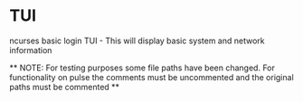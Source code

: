 # TUI
ncurses basic login TUI - This will display basic system and network information

** NOTE: For testing purposes some file paths have been changed. For functionality on pulse the comments must be uncommented and the original paths must be commented **
